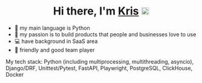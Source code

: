 <h1 align="center"> Hi there, I'm <a href="https://www.linkedin.com/in/kristina-melikova-498a761b6/" target="_blank">Kris</a> 
<img src="https://github.com/blackcater/blackcater/raw/main/images/Hi.gif" height="20"/></h1>
<ul>
  <li>🐍 my main language is Python</li>
  <li>🤝 my passion is to build products that people and businesses love to use</li>
  <li>💻 have background in SaaS area</li>
  <li>🙂 friendly and good team player</li>
</ul>

My tech stack: Python (including multiprocessing, multithreading, asyncio), Django/DRF, Unittest/Pytest, FastAPI, Playwright, PostgreSQL, ClickHouse, Docker
